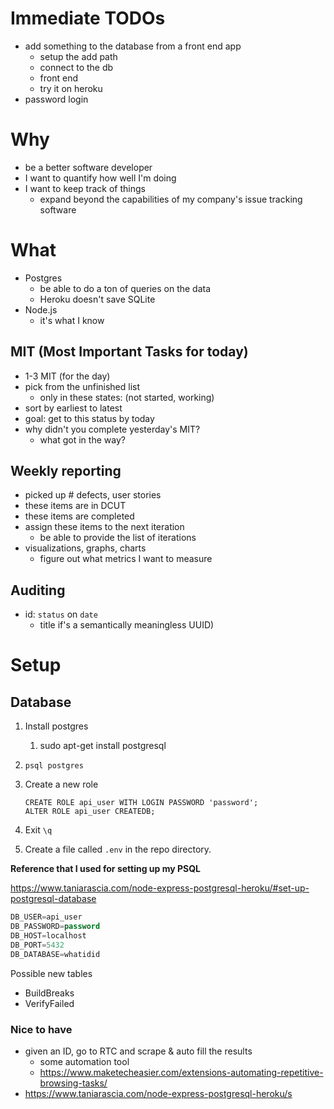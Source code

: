 # Immediate TODOs

- add something to the database from a front end app
  - setup the add path
  - connect to the db
  - front end
  - try it on heroku
- password login

# Why

- be a better software developer
- I want to quantify how well I'm doing
- I want to keep track of things
  - expand beyond the capabilities of my company's issue tracking software

# What

- Postgres
  - be able to do a ton of queries on the data
  - Heroku doesn't save SQLite
- Node.js
  - it's what I know

## MIT (Most Important Tasks for today)

- 1-3 MIT (for the day)
- pick from the unfinished list
  - only in these states: (not started, working)
- sort by earliest to latest
- goal: get to this status by today
- why didn't you complete yesterday's MIT?
  - what got in the way?

## Weekly reporting

- picked up # defects, user stories
- these items are in DCUT
- these items are completed
- assign these items to the next iteration
  - be able to provide the list of iterations
- visualizations, graphs, charts
  - figure out what metrics I want to measure

## Auditing

- id: `status` on `date`
  - title if's a semantically meaningless UUID)

# Setup

## Database

1.  Install postgres
    1. sudo apt-get install postgresql
2.  `psql postgres`
3.  Create a new role

        CREATE ROLE api_user WITH LOGIN PASSWORD 'password';
        ALTER ROLE api_user CREATEDB;

4.  Exit `\q`
5.  Create a file called `.env` in the repo directory.

**Reference that I used for setting up my PSQL**

https://www.taniarascia.com/node-express-postgresql-heroku/#set-up-postgresql-database

```sql
DB_USER=api_user
DB_PASSWORD=password
DB_HOST=localhost
DB_PORT=5432
DB_DATABASE=whatidid
```

Possible new tables

- BuildBreaks
- VerifyFailed

### Nice to have

- given an ID, go to RTC and scrape & auto fill the results
  - some automation tool
  - https://www.maketecheasier.com/extensions-automating-repetitive-browsing-tasks/
- https://www.taniarascia.com/node-express-postgresql-heroku/s
